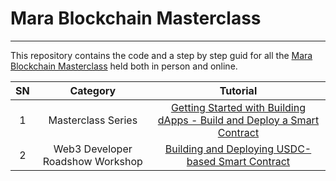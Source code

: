 # Mara Blockchain Masterclass

---

This repository contains the code and a step by step guid for all the [Mara Blockchain Masterclass](https://www.mara.xyz) held both in person and online.

|**SN**|**Category**|**Tutorial**|
|:---:|:---:|:---:|
|1|Masterclass Series|[Getting Started with Building dApps - Build and Deploy a Smart Contract](https://gist.github.com/Olanetsoft/f55112e9d7ada93b678d35f3ede0a115)
|2|Web3 Developer Roadshow Workshop|[Building and Deploying USDC-based Smart Contract](https://gist.github.com/Olanetsoft/5058fb382819f293d07076eeda777b1a)
